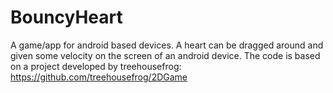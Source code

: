 # BouncyHeart
A game/app for android based devices. A heart can be dragged around and given some velocity on the screen of an android device. The code is based on a project developed by treehousefrog: https://github.com/treehousefrog/2DGame
